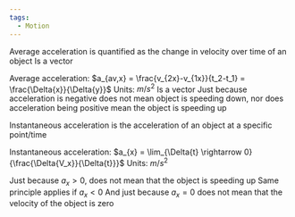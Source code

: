 ```yaml
---
tags:
  - Motion
---
```

Average acceleration is quantified as the change in velocity over time of an object
Is a vector

Average acceleration: $a_{av,x} = \frac{v_{2x}-v_{1x}}{t_2-t_1} = \frac{\Delta{x}}{\Delta{y}}$
Units: $m/s^{2}$
Is a vector
Just because acceleration is negative does not mean object is speeding down, nor does acceleration being positive mean the object is speeding up


Instantaneous acceleration is the acceleration of an object at a specific point/time

Instantaneous acceleration: $a_{x} = \lim_{\Delta{t} \rightarrow 0}{\frac{\Delta{V_x}}{\Delta{t}}}$
Units: $m/s^2$

Just because $a_x > 0$, does not mean that the object is speeding up
Same principle applies if $a_x < 0$ 
And just because $a_x = 0$ does not mean that the velocity of the object is zero